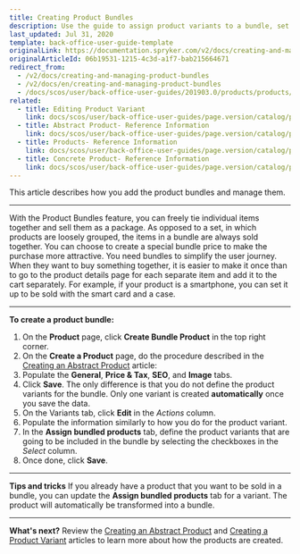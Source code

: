 ```yaml
---
title: Creating Product Bundles
description: Use the guide to assign product variants to a bundle, set its price, add SEO data and images in the Back Office.
last_updated: Jul 31, 2020
template: back-office-user-guide-template
originalLink: https://documentation.spryker.com/v2/docs/creating-and-managing-product-bundles
originalArticleId: 06b19531-1215-4c3d-a1f7-bab215664671
redirect_from:
  - /v2/docs/creating-and-managing-product-bundles
  - /v2/docs/en/creating-and-managing-product-bundles
  - /docs/scos/user/back-office-user-guides/201903.0/products/products/managing-products/creating-and-managing-product-bundles.html
related:
  - title: Editing Product Variant
    link: docs/scos/user/back-office-user-guides/page.version/catalog/products/manage-concrete-products/editing-product-variant.html
  - title: Abstract Product- Reference Information
    link: docs/scos/user/back-office-user-guides/page.version/catalog/products/references/abstract-product-reference-information.html
  - title: Products- Reference Information
    link: docs/scos/user/back-office-user-guides/page.version/catalog/products/references/products-reference-information.html
  - title: Concrete Product- Reference Information
    link: docs/scos/user/back-office-user-guides/page.version/catalog/products/references/concrete-product-reference-information.html
---
```


This article describes how you add the product bundles and manage them.
***
With the Product Bundles feature, you can freely tie individual items together and sell them as a package. As opposed to a set, in which products are loosely grouped, the items in a bundle are always sold together. You can choose to create a special bundle price to make the purchase more attractive.
You need bundles to simplify the user journey. When they want to buy something together, it is easier to make it once than to go to the product details page for each separate item and add it to the cart separately.
For example, if your product is a smartphone, you can set it up to be sold with the smart card and a case.
***
**To create a product bundle:**
1. On the **Product** page, click **Create Bundle Product** in the top right corner.
2. On the **Create a Product** page, do the procedure described in the [Creating an Abstract Product](/docs/scos/user/back-office-user-guides/{{page.version}}/catalog/products/manage-abstract-products-and-product-bundles/create-abstract-products-and-product-bundles.html) article:
3. Populate the **General**, **Price & Tax**, **SEO**, and **Image** tabs.
4. Click **Save**.
    The only difference is that you do not define the product variants for the bundle.
    Only one variant is created **automatically** once you save the data.
5. On the Variants tab, click **Edit** in the _Actions_ column.
6. Populate the information similarly to how you do for the product variant.
7. In the **Assign bundled products** tab, define the product variants that are going to be included in the bundle by selecting the checkboxes in the _Select_ сolumn.
8. Once done, click **Save**.

***
**Tips and tricks**
If you already have a product that you want to be sold in a bundle, you can update the **Assign bundled products** tab for a variant. The product will automatically be transformed into a bundle.
***
**What's next?**
Review the [Creating an Abstract Product](/docs/scos/user/back-office-user-guides/{{page.version}}/catalog/products/manage-abstract-products-and-product-bundles/create-abstract-products-and-product-bundles.html) and [Creating a Product Variant](/docs/scos/user/back-office-user-guides/{{page.version}}/catalog/products/manage-concrete-products/creating-product-variants.html) articles to learn more about how the products are created.
